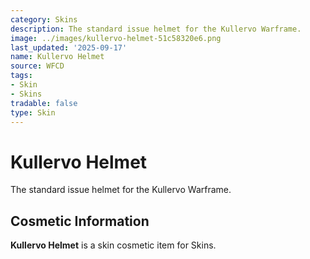 ```yaml
---
category: Skins
description: The standard issue helmet for the Kullervo Warframe.
image: ../images/kullervo-helmet-51c58320e6.png
last_updated: '2025-09-17'
name: Kullervo Helmet
source: WFCD
tags:
- Skin
- Skins
tradable: false
type: Skin
---
```


# Kullervo Helmet

The standard issue helmet for the Kullervo Warframe.

## Cosmetic Information

**Kullervo Helmet** is a skin cosmetic item for Skins.

